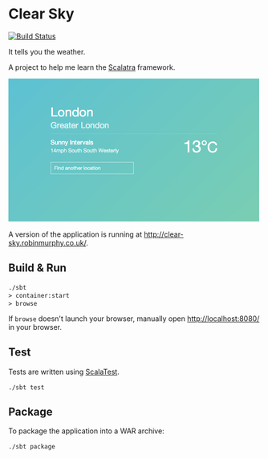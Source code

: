 # Clear Sky

[![Build Status](https://magnum.travis-ci.com/robinjmurphy/clear-sky.png?token=WUF7xk1NvNeWv7U6PqBg&branch=master)](https://magnum.travis-ci.com/robinjmurphy/clear-sky)

It tells you the weather.

A project to help me learn the [Scalatra](http://www.scalatra.org) framework.

![Screenshot](screenshot.png)

A version of the application is running at http://clear-sky.robinmurphy.co.uk/.

## Build & Run

```
./sbt
> container:start
> browse
```

If `browse` doesn't launch your browser, manually open [http://localhost:8080/](http://localhost:8080/) in your browser.

## Test

Tests are written using [ScalaTest](http://www.scalatest.org/).

```
./sbt test
```

## Package

To package the application into a WAR archive:

```
./sbt package
```
